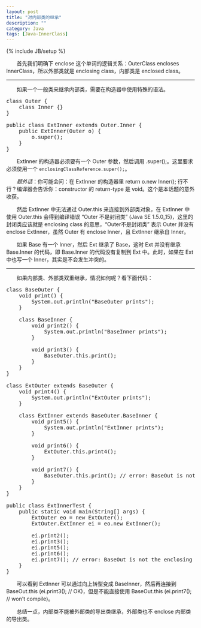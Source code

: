```yaml
---
layout: post
title: "对内部类的继承"
description: ""
category: Java
tags: [Java-InnerClass]
---
```

{% include JB/setup %}

　　首先我们明确下 enclose 这个单词的逻辑关系：OuterClass encloses InnerClass，所以外部类就是 enclosing class，内部类是 enclosed class。  

---

　　如果一个一般类来继承内部类，需要在构造器中使用特殊的语法。  

<pre class="prettyprint linenums">
class Outer {  
	class Inner {}  
}  
  
public class ExtInner extends Outer.Inner {  
	public ExtInner(Outer o) {  
		o.super();  
	}  
}  
</pre>

　　ExtInner 的构造器必须要有一个 Outer 参数，然后调用 \.super();。这里要求必须使用一个 `enclosingClassReference.super();`。  

　　_题外话_：你可能会问：在 ExtInner 的构造器里 return o.new Inner(); 行不行？编译器会告诉你：constructor 的 return-type 是 void。这个是本话题的意外收获。  

　　然后 ExtInner 中无法通过 Outer.this 来连接到外部类对象，在 ExtInner 中使用 Outer.this 会得到编译错误 “Outer 不是封闭类” (Java SE 1.5.0_15)，这里的封闭类应该就是 enclosing class 的意思，“Outer不是封闭类” 表示 Outer 并没有 enclose ExtInner，虽然 Outer 有 enclose Inner，且 ExtInner 继承自 Inner。  

　　如果 Base 有一个 Inner，然后 Ext 继承了 Base，这时 Ext 并没有继承 Base.Inner 的代码，即 Base.Inner 的代码没有复制到 Ext 中。此时，如果在 Ext 中也写一个 Inner，其实是不会发生冲突的。  

---

　　如果内部类、外部类双重继承，情况如何呢？看下面代码：

<pre class="prettyprint linenums">
class BaseOuter {  
	void print() {  
		System.out.println("BaseOuter prints");  
	}  
	  
	class BaseInner {  
		void print2() {  
			System.out.println("BaseInner prints");  
		}  
		  
		void print3() {  
			BaseOuter.this.print();  
		}  
	}  
}  
  
class ExtOuter extends BaseOuter {  
	void print4() {  
		System.out.println("ExtOuter prints");  
	}  
	  
	class ExtInner extends BaseOuter.BaseInner {  
		void print5() {  
			System.out.println("ExtInner prints");  
		}  
		  
		void print6() {  
			ExtOuter.this.print4();  
		}  
		  
		void print7() {  
			BaseOuter.this.print(); // error: BaseOut is not the enclosing class  
		}  
	}  
}  
  
public class ExtInnerTest {  
	public static void main(String[] args) {  
		ExtOuter eo = new ExtOuter();  
		ExtOuter.ExtInner ei = eo.new ExtInner();  
		  
		ei.print2();  
		ei.print3();  
		ei.print5();  
		ei.print6();  
		ei.print7(); // error: BaseOut is not the enclosing class  
	}  
}  
</pre>

　　可以看到 ExtInner 可以通过向上转型变成 BaseInner，然后再连接到 BaseOut.this (ei.print3(); // OK)，但是不能直接使用 BaseOut.this (ei.print7(); // won't compile)。  

　　总结一点，内部类不能被外部类的导出类继承，外部类也不 enclose 内部类的导出类。